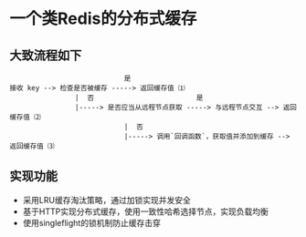 # 一个类Redis的分布式缓存
## 大致流程如下
```
                            是
接收 key --> 检查是否被缓存 -----> 返回缓存值 ⑴
                |  否                         是
                |-----> 是否应当从远程节点获取 -----> 与远程节点交互 --> 返回缓存值 ⑵
                            |  否
                            |-----> 调用`回调函数`，获取值并添加到缓存 --> 返回缓存值 ⑶

```
## 实现功能
* 采用LRU缓存淘汰策略，通过加锁实现并发安全
* 基于HTTP实现分布式缓存，使用一致性哈希选择节点，实现负载均衡
* 使用singleflight的锁机制防止缓存击穿